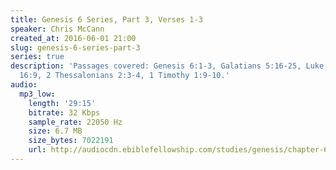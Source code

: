 ```yaml
---
title: Genesis 6 Series, Part 3, Verses 1-3
speaker: Chris McCann
created_at: 2016-06-01 21:00
slug: genesis-6-series-part-3
series: true
description: 'Passages covered: Genesis 6:1-3, Galatians 5:16-25, Luke 21:15, 1 Corinthians
  16:9, 2 Thessalonians 2:3-4, 1 Timothy 1:9-10.'
audio:
  mp3_low:
    length: '29:15'
    bitrate: 32 Kbps
    sample_rate: 22050 Hz
    size: 6.7 MB
    size_bytes: 7022191
    url: http://audiocdn.ebiblefellowship.com/studies/genesis/chapter-6/2016.06.01_McCann_-_Genesis_6_Series_Part_3.mp3
---
```

